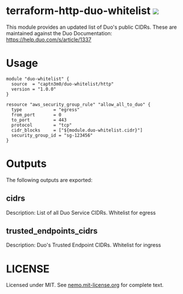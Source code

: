# terraform-http-duo-whitelist ![](https://img.shields.io/badge/license-MIT-blue.svg)

This module provides an updated list of Duo's public CIDRs. These are maintained against the Duo Documentation: https://help.duo.com/s/article/1337

# Usage

```hcl
module "duo-whitelist" {
  source  = "captn3m0/duo-whitelist/http"
  version = "1.0.0"
}

resource "aws_security_group_rule" "allow_all_to_duo" {
  type            = "egress"
  from_port       = 0
  to_port         = 443
  protocol        = "tcp"
  cidr_blocks     = ["${module.duo-whitelist.cidr}"]
  security_group_id = "sg-123456"
}
```

# Outputs

The following outputs are exported:

## cidrs

Description: List of all Duo Service CIDRs. Whitelist for egress

## trusted\_endpoints\_cidrs

Description: Duo's Trusted Endpoint CIDRs. Whitelist for ingress


# LICENSE

Licensed under MIT. See [nemo.mit-license.org](https://nemo.mit-license.org/) for complete text.
